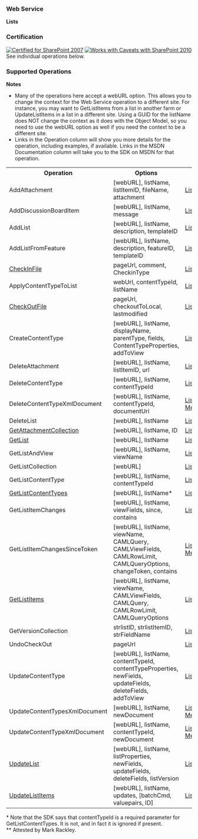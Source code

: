 <h3>Web Service</h3>
<p><strong>Lists</strong></p>
<h3>Certification</h3>
<p><a href="http://spservices.codeplex.com/wikipage?title=Glossary#Certification"><img style="border-style: none;" title="Certified for SharePoint 2007" src="http://www.sympraxisconsulting.com/SPServices/sp2007-cert.jpg" alt="Certified for SharePoint 2007" /></a> <a href="http://spservices.codeplex.com/wikipage?title=Glossary#Certification"><img style="border-style: none;" title="Works with Caveats with SharePoint 2010" src="http://www.sympraxisconsulting.com/SPServices/sp2010-works.jpg" alt="Works with Caveats with SharePoint 2010" /></a> See individual operations below.</p>
<h3>Supported Operations</h3>
<p><strong>Notes</strong></p>
<ul>
<li>Many of the operations here accept a webURL option. This allows you to change the context for the Web Service operation to a different site. For instance, you may want to GetListItems from a list in another farm or UpdateListItems in a list in a different site. Using a GUID for the listName does NOT change the context as it does with the Object Model, so you need to use the webURL option as well if you need the context to be a different site.</li>
<li>Links in the Operation column will show you more details for the operation, including examples, if available. Links in the MSDN Documentation column will take you to the SDK on MSDN for that operation. <br /> </li>
</ul>
<table width="1301">
<tbody>
<tr><th>Operation</th><th>Options</th><th>MSDN Documentation</th><th>Introduced</th></tr>
<tr>
<td>AddAttachment</td>
<td><span class="codeInline">[webURL], listName, listItemID, fileName, attachment</span></td>
<td><a href="http://msdn.microsoft.com/en-us/library/lists.lists.addattachment(v=office.12).aspx">Lists.AddAttachment Method</a></td>
<td><a href="http://spservices.codeplex.com/releases/view/43225">0.5.5</a></td>
</tr>
<tr>
<td>AddDiscussionBoardItem</td>
<td><span class="codeInline">[webURL], listName, message</span></td>
<td><a href="http://msdn.microsoft.com/en-us/library/lists.lists.adddiscussionboarditem(v=office.12).aspx">Lists.AddDiscussionBoardItem Method</a></td>
<td><a href="http://spservices.codeplex.com/releases/view/81401">0.7.2</a></td>
</tr>
<tr>
<td>AddList</td>
<td><span class="codeInline">[webURL], listName, description, templateID</span></td>
<td><a href="http://msdn.microsoft.com/en-us/library/lists.lists.addlist.aspx">Lists.AddList Method</a></td>
<td><a href="http://spservices.codeplex.com/Release/ProjectReleases.aspx?ReleaseId=32341">0.2.9</a></td>
</tr>
<tr>
<td>AddListFromFeature</td>
<td><span class="codeInline">[webURL], listName, description, featureID, templateID</span></td>
<td><a href="http://msdn.microsoft.com/en-us/library/lists.lists.addlistfromfeature(v=office.12)">Lists.AddListFromFeature Method</a></td>
<td><a href="http://spservices.codeplex.com/releases/view/81401">0.7.2</a></td>
</tr>
<tr>
<td><a href="/wikipage?title=CheckInFile&amp;referringTitle=Lists">CheckInFile</a></td>
<td><span class="codeInline">pageUrl, comment, CheckinType</span></td>
<td><a href="http://msdn.microsoft.com/en-us/library/lists.lists.checkinfile.aspx">Lists.CheckInFile Method</a></td>
<td><a href="http://spservices.codeplex.com/Release/ProjectReleases.aspx?ReleaseId=34458">0.4.0</a></td>
</tr>
<tr>
<td>ApplyContentTypeToList</td>
<td><span class="codeInline">webUrl, contentTypeId, listName</span></td>
<td><a href="http://msdn.microsoft.com/en-us/library/lists.lists.applycontenttypetolist(v=office.12).aspx" target="_blank">Lists.ApplyContentTypeToList Method</a></td>
<td><a title="0.7.1" href="http://spservices.codeplex.com/releases/view/77486">0.7.1</a></td>
</tr>
<tr>
<td><a href="/wikipage?title=CheckOutFile&amp;referringTitle=Lists">CheckOutFile</a></td>
<td><span class="codeInline">pageUrl, checkoutToLocal, lastmodified</span></td>
<td><a href="http://msdn.microsoft.com/en-us/library/lists.lists.checkoutfile.aspx">Lists.CheckOutFile Method</a></td>
<td><a href="http://spservices.codeplex.com/Release/ProjectReleases.aspx?ReleaseId=34458">0.4.0</a></td>
</tr>
<tr>
<td>CreateContentType</td>
<td><span class="codeInline">[webURL], </span><span class="codeInline">listName, displayName, parentType, fields, ContentTypeProperties, addToView</span></td>
<td><a href="http://msdn.microsoft.com/en-us/library/lists.lists.createcontenttype(v=office.12).aspx" target="_blank">Lists.CreateContentType Method</a></td>
<td><a title="0.7.1" href="http://spservices.codeplex.com/releases/view/77486">0.7.1</a></td>
</tr>
<tr>
<td>DeleteAttachment</td>
<td><span class="codeInline">[webURL], listName, listItemID, url</span></td>
<td><a href="http://msdn.microsoft.com/en-us/library/websvclists.lists.deleteattachment.aspx">Lists.DeleteAttachment Method</a></td>
<td><a href="http://spservices.codeplex.com/releases/view/68781">0.7.0</a></td>
</tr>
<tr>
<td>DeleteContentType</td>
<td><span class="codeInline">[webURL], </span><span class="codeInline">listName, contentTypeId</span></td>
<td><a href="http://msdn.microsoft.com/en-us/library/lists.lists.deletecontenttype(v=office.12).aspx" target="_blank">Lists.DeleteContentType Method</a></td>
<td><a title="0.7.1" href="http://spservices.codeplex.com/releases/view/77486">0.7.1</a></td>
</tr>
<tr>
<td>DeleteContentTypeXmlDocument</td>
<td><span class="codeInline">[webURL], listName, contentTypeId, documentUri</span></td>
<td><a href="http://msdn.microsoft.com/en-us/library/lists.lists.deletecontenttypexmldocument(v=office.12).aspx">Lists.DeleteContentTypeXmlDocument Method</a></td>
<td><a href="http://spservices.codeplex.com/releases/view/81401">0.7.2</a></td>
</tr>
<tr>
<td>DeleteList</td>
<td><span class="codeInline">[webURL], listName</span></td>
<td><a href="http://msdn.microsoft.com/en-us/library/lists.lists.deletelist.aspx">Lists.DeleteList Method</a></td>
<td><a href="http://spservices.codeplex.com/Release/ProjectReleases.aspx?ReleaseId=32341">0.2.9</a></td>
</tr>
<tr>
<td><a href="/wikipage?title=GetAttachmentCollection">GetAttachmentCollection</a></td>
<td><span class="codeInline">[webURL], listName, ID</span></td>
<td><a href="http://msdn.microsoft.com/en-us/library/lists.lists.getattachmentcollection.aspx">Lists.GetAttachmentCollection Method</a></td>
<td><a href="http://spservices.codeplex.com/Release/ProjectReleases.aspx?ReleaseId=31946">0.2.6</a></td>
</tr>
<tr>
<td><a href="/wikipage?title=GetList">GetList</a></td>
<td><span class="codeInline">[webURL], listName</span></td>
<td><a href="http://msdn.microsoft.com/en-us/library/lists.lists.getlist.aspx">Lists.GetList Method</a></td>
<td><a href="http://spservices.codeplex.com/Release/ProjectReleases.aspx?ReleaseId=31744">0.2.3</a></td>
</tr>
<tr>
<td>GetListAndView</td>
<td><span class="codeInline">[webURL], listName, viewName</span></td>
<td><a href="http://msdn.microsoft.com/en-us/library/lists.lists.getlistandview.aspx">Lists.GetListAndView Method</a></td>
<td><a href="http://spservices.codeplex.com/Release/ProjectReleases.aspx?ReleaseId=32341">0.2.9</a></td>
</tr>
<tr>
<td>GetListCollection</td>
<td><span class="codeInline">[webURL]</span></td>
<td><a href="http://msdn.microsoft.com/en-us/library/lists.lists.getlistcollection.aspx">Lists.GetListCollection Method</a></td>
<td><a href="http://spservices.codeplex.com/Release/ProjectReleases.aspx?ReleaseId=31744">0.2.3</a></td>
</tr>
<tr>
<td>GetListContentType</td>
<td><span class="codeInline">[webURL], listName, contentTypeId</span></td>
<td><a href="http://msdn.microsoft.com/en-us/library/lists.lists.getlistcontenttype.aspx">Lists.GetListContentType Method</a></td>
<td><a href="http://spservices.codeplex.com/Release/ProjectReleases.aspx?ReleaseId=37505">0.4.8</a></td>
</tr>
<tr>
<td><a href="/wikipage?title=GetListContentTypes&amp;referringTitle=Lists">GetListContentTypes</a></td>
<td><span class="codeInline">[webURL], listName</span>*</td>
<td><a href="http://msdn.microsoft.com/en-us/library/lists.lists.getlistcontenttypes.aspx">Lists.GetListContentTypes Method</a></td>
<td><a href="http://spservices.codeplex.com/Release/ProjectReleases.aspx?ReleaseId=37505">0.4.8</a></td>
</tr>
<tr>
<td>GetListItemChanges</td>
<td><span class="codeInline">[webURL], </span><span class="codeInline">listName, viewFields, since, contains</span></td>
<td><a href="http://msdn.microsoft.com/en-us/library/lists.lists.getlistitemchanges(v=office.12).aspx" target="_blank">Lists.GetListItemChanges Method</a></td>
<td><a title="0.7.1" href="http://spservices.codeplex.com/releases/view/77486">0.7.1</a></td>
</tr>
<tr>
<td>GetListItemChangesSinceToken</td>
<td><span class="codeInline">[webURL], listName, viewName, CAMLQuery, <span class="codeInline"> CAMLViewFields, </span>CAMLRowLimit, CAMLQueryOptions<span class="codeInline">, changeToken, contains</span> </span></td>
<td><a href="http://msdn.microsoft.com/en-us/library/lists.lists.getlistitemchangessincetoken(v=office.12).aspx">Lists.GetListItemChangesSinceToken Method</a></td>
<td><a href="http://spservices.codeplex.com/releases/view/81401">0.7.2</a></td>
</tr>
<tr>
<td><a href="/wikipage?title=GetListItems&amp;referringTitle=Lists">GetListItems</a></td>
<td><span class="codeInline">[webURL], listName, viewName, CAMLViewFields, CAMLQuery, CAMLRowLimit, CAMLQueryOptions</span></td>
<td><a href="http://msdn.microsoft.com/en-us/library/lists.lists.getlistitems.aspx">Lists.GetListItems Method</a></td>
<td><a href="http://spservices.codeplex.com/Release/ProjectReleases.aspx?ReleaseId=31744">0.2.3</a></td>
</tr>
<tr>
<td>GetVersionCollection</td>
<td><span class="codeInline">strlistID, strlistItemID, strFieldName</span></td>
<td><a href="http://msdn.microsoft.com/en-us/library/lists.lists.getversioncollection(v=office.12).aspx" target="_blank">Lists.GetVersionCollection Method</a></td>
<td><a title="0.7.1" href="http://spservices.codeplex.com/releases/view/77486">0.7.1</a></td>
</tr>
<tr>
<td>UndoCheckOut</td>
<td><span class="codeInline">pageUrl</span></td>
<td><a href="http://msdn.microsoft.com/en-us/library/lists.lists.undocheckout(v=office.12).aspx" target="_blank">Lists.UndoCheckOut Method</a></td>
<td><a title="0.7.1" href="http://spservices.codeplex.com/releases/view/77486">0.7.1</a></td>
</tr>
<tr>
<td>UpdateContentType</td>
<td><span class="codeInline">[webURL], </span><span class="codeInline">listName, contentTypeId, contentTypeProperties, newFields, updateFields, deleteFields, addToView</span></td>
<td><a href="http://msdn.microsoft.com/en-us/library/lists.lists.updatecontenttype(v=office.12).aspx" target="_blank">Lists.UpdateContentType Method</a></td>
<td><a title="0.7.1" href="http://spservices.codeplex.com/releases/view/77486">0.7.1</a></td>
</tr>
<tr>
<td>UpdateContentTypesXmlDocument</td>
<td><span class="codeInline">[webURL], listName, newDocument</span></td>
<td><a href="http://msdn.microsoft.com/en-us/library/lists.lists.updatecontenttypesxmldocument(v=office.12).aspx">Lists.UpdateContentTypesXmlDocument Method</a></td>
<td><a href="http://spservices.codeplex.com/releases/view/81401">0.7.2</a></td>
</tr>
<tr>
<td>UpdateContentTypeXmlDocument</td>
<td><span class="codeInline">[webURL], listName, contentTypeId<span class="codeInline">, newDocument</span> </span></td>
<td><a href="http://msdn.microsoft.com/en-us/library/lists.lists.updatecontenttypexmldocument(v=office.12).aspx">Lists.UpdateContentTypeXmlDocument Method</a></td>
<td><a href="http://spservices.codeplex.com/releases/view/81401">0.7.2</a></td>
</tr>
<tr>
<td><a href="/wikipage?title=UpdateList&amp;referringTitle=Lists">UpdateList</a></td>
<td><span class="codeInline">[webURL], </span><span class="codeInline">listName, listProperties, newFields, updateFields, deleteFields, listVersion</span></td>
<td><a href="http://msdn.microsoft.com/en-us/library/lists.lists.updatelist.aspx">Lists.UpdateList Method</a></td>
<td><a href="http://spservices.codeplex.com/Release/ProjectReleases.aspx?ReleaseId=35830">0.4.6</a></td>
</tr>
<tr>
<td><a href="/wikipage?title=UpdateListItems&amp;referringTitle=Lists">UpdateListItems</a></td>
<td><span class="codeInline">[webURL], listName, updates, [batchCmd, valuepairs, ID]</span></td>
<td><a href="http://msdn.microsoft.com/en-us/library/lists.lists.updatelistitems.aspx">Lists.UpdateListItems Method</a></td>
<td><a href="http://spservices.codeplex.com/Release/ProjectReleases.aspx?ReleaseId=31744">0.2.3</a></td>
</tr>
</tbody>
</table>
<p><span class="codeInline">* </span>Note that the SDK says that <span class="codeInline"> contentTypeId</span> is a required parameter for <span class="codeInline">GetListContentTypes</span>. It is not, and in fact it is ignored if present. <br /> ** Attested by Mark Rackley.</p>